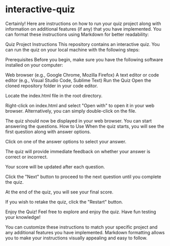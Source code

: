 # interactive-quiz

Certainly! Here are instructions on how to run your quiz project along with information on additional features (if any) that you have implemented. You can format these instructions using Markdown for better readability:

Quiz Project Instructions
This repository contains an interactive quiz. You can run the quiz on your local machine with the following steps:

Prerequisites
Before you begin, make sure you have the following software installed on your computer:

Web browser (e.g., Google Chrome, Mozilla Firefox)
A text editor or code editor (e.g., Visual Studio Code, Sublime Text)
Run the Quiz
Open the cloned repository folder in your code editor.

Locate the index.html file in the root directory.

Right-click on index.html and select "Open with" to open it in your web browser. Alternatively, you can simply double-click on the file.

The quiz should now be displayed in your web browser. You can start answering the questions.
How to Use
When the quiz starts, you will see the first question along with answer options.

Click on one of the answer options to select your answer.

The quiz will provide immediate feedback on whether your answer is correct or incorrect.

Your score will be updated after each question.

Click the "Next" button to proceed to the next question until you complete the quiz.

At the end of the quiz, you will see your final score.

If you wish to retake the quiz, click the "Restart" button.

Enjoy the Quiz!
Feel free to explore and enjoy the quiz. Have fun testing your knowledge!

You can customize these instructions to match your specific project and any additional features you have implemented. Markdown formatting allows you to make your instructions visually appealing and easy to follow.






